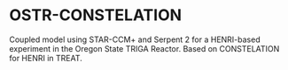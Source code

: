 # OSTR-CONSTELATION
Coupled model using STAR-CCM+ and Serpent 2 for a HENRI-based experiment in the Oregon State TRIGA Reactor. Based on CONSTELATION for HENRI in TREAT.
